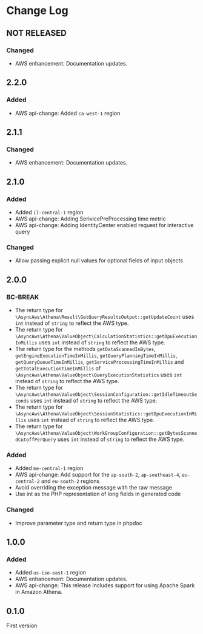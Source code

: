 # Change Log

## NOT RELEASED

### Changed

- AWS enhancement: Documentation updates.

## 2.2.0

### Added

- AWS api-change: Added `ca-west-1` region

## 2.1.1

### Changed

- AWS enhancement: Documentation updates.

## 2.1.0

### Added

- Added `il-central-1` region
- AWS api-change: Adding SerivicePreProcessing time metric
- AWS api-change: Adding IdentityCenter enabled request for interactive query

### Changed

- Allow passing explicit null values for optional fields of input objects

## 2.0.0

### BC-BREAK

- The return type for `\AsyncAws\Athena\Result\GetQueryResultsOutput::getUpdateCount` uses `int` instead of `string` to reflect the AWS type.
- The return type for `\AsyncAws\Athena\ValueObject\CalculationStatistics::getDpuExecutionInMillis` uses `int` instead of `string` to reflect the AWS type.
- The return type for the methods `getDataScannedInBytes`, `getEngineExecutionTimeInMillis`, `getQueryPlanningTimeInMillis`, `getQueryQueueTimeInMillis`, `getServiceProcessingTimeInMillis` and `getTotalExecutionTimeInMillis` of `\AsyncAws\Athena\ValueObject\QueryExecutionStatistics` uses `int` instead of `string` to reflect the AWS type.
- The return type for `\AsyncAws\Athena\ValueObject\SessionConfiguration::getIdleTimeoutSeconds` uses `int` instead of `string` to reflect the AWS type.
- The return type for `\AsyncAws\Athena\ValueObject\SessionStatistics::getDpuExecutionInMillis` uses `int` instead of `string` to reflect the AWS type.
- The return type for `\AsyncAws\Athena\ValueObject\WorkGroupConfiguration::getBytesScannedCutoffPerQuery` uses `int` instead of `string` to reflect the AWS type.

### Added

- Added `me-central-1` region
- AWS api-change: Add support for the `ap-south-2`, `ap-southeast-4`, `eu-central-2` and `eu-south-2` regions
- Avoid overriding the exception message with the raw message
- Use int as the PHP representation of long fields in generated code

### Changed

- Improve parameter type and return type in phpdoc

## 1.0.0

### Added

- Added `us-iso-east-1` region
- AWS enhancement: Documentation updates.
- AWS api-change: This release includes support for using Apache Spark in Amazon Athena.

## 0.1.0

First version
